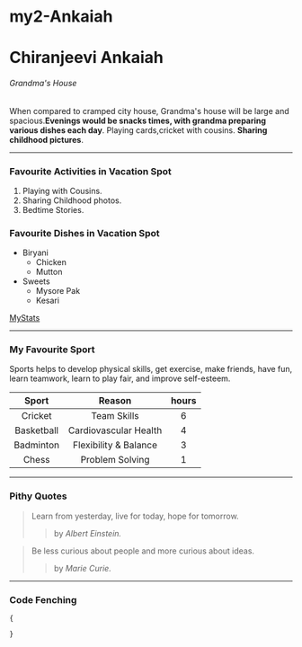# my2-Ankaiah

# Chiranjeevi Ankaiah

###### Grandma's House

When compared to cramped city house, Grandma's house will be large and spacious.**Evenings would be snacks times, with grandma preparing various dishes each day**. Playing cards,cricket with cousins. **Sharing childhood pictures**.

***

### Favourite Activities in Vacation Spot

1. Playing with Cousins.
2. Sharing Childhood photos.
3. Bedtime Stories.

### Favourite Dishes in Vacation Spot

* Biryani
    * Chicken
    * Mutton
* Sweets
    * Mysore Pak
    * Kesari

[MyStats](MyStats.md)

***

### My Favourite Sport

Sports helps to develop physical skills, get exercise, make friends, have fun, learn teamwork, learn to play fair, and improve self-esteem. 

| Sport       | Reason                | hours |
| :---------: | :-------------------: | :---: |
| Cricket     | Team Skills           | 6     |
| Basketball  | Cardiovascular Health | 4     |
| Badminton   | Flexibility & Balance | 3     |
| Chess       | Problem Solving       | 1     |

***

### Pithy Quotes

> Learn from yesterday, live for today, hope for tomorrow.
>> by *Albert Einstein.*

> Be less curious about people and more curious about ideas.
>> by *Marie Curie.*

***

### Code Fenching

```
{

}
```